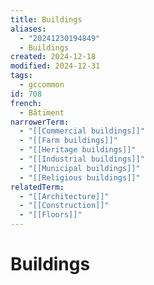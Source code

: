 ```yaml
---
title: Buildings
aliases:
  - "20241230194849"
  - Buildings
created: 2024-12-18
modified: 2024-12-31
tags:
  - gccommon
id: 708
french:
  - Bâtiment
narrowerTerm:
  - "[[Commercial buildings]]"
  - "[[Farm buildings]]"
  - "[[Heritage buildings]]"
  - "[[Industrial buildings]]"
  - "[[Municipal buildings]]"
  - "[[Religious buildings]]"
relatedTerm:
  - "[[Architecture]]"
  - "[[Construction]]"
  - "[[Floors]]"
---
```

# Buildings
